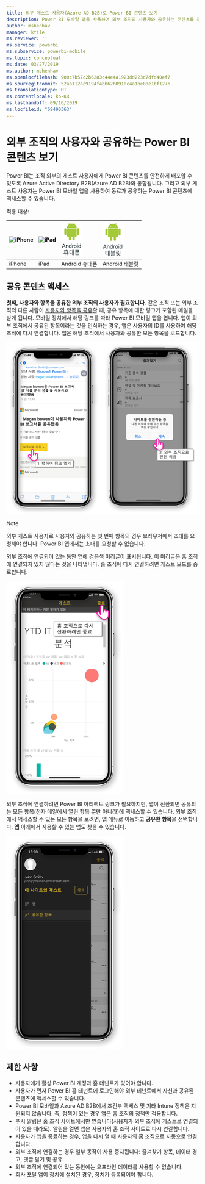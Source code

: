 ```yaml
---
title: 외부 게스트 사용자(Azure AD B2B)로 Power BI 콘텐츠 보기
description: Power BI 모바일 앱을 사용하여 외부 조직의 사용자와 공유하는 콘텐츠를 볼 수 있습니다.
author: mshenhav
manager: kfile
ms.reviewer: ''
ms.service: powerbi
ms.subservice: powerbi-mobile
ms.topic: conceptual
ms.date: 03/27/2019
ms.author: mshenhav
ms.openlocfilehash: 900c7b57c2b6283c44e4a1923dd223d7dfd40ef7
ms.sourcegitcommit: 52aa112ac9194f4bb62b0910c4a1be80e1bf1276
ms.translationtype: HT
ms.contentlocale: ko-KR
ms.lasthandoff: 09/16/2019
ms.locfileid: "69490363"
---
```

# <a name="view-power-bi-content-shared-with-you-from-an-external-organization"></a>외부 조직의 사용자와 공유하는 Power BI 콘텐츠 보기

Power BI는 조직 외부의 게스트 사용자에게 Power BI 콘텐츠를 안전하게 배포할 수 있도록 Azure Active Directory B2B(Azure AD B2B)와 통합됩니다. 그리고 외부 게스트 사용자는 Power BI 모바일 앱을 사용하여 동료가 공유하는 Power BI 콘텐츠에 액세스할 수 있습니다. 


적용 대상:

| ![iPhone](./media/mobile-app-ssrs-kpis-mobile-on-premises-reports/iphone-logo-50-px.png) | ![iPad](./media/mobile-app-ssrs-kpis-mobile-on-premises-reports/ipad-logo-50-px.png) | ![Android 휴대폰](./media/mobile-app-ssrs-kpis-mobile-on-premises-reports/android-phone-logo-50-px.png) | ![Android 태블릿](./media/mobile-app-ssrs-kpis-mobile-on-premises-reports/android-tablet-logo-50-px.png) |
|:--- |:--- |:--- |:--- |
| iPhone |iPad |Android 휴대폰 |Android 태블릿 |

## <a name="accessing-shared-content"></a>공유 콘텐츠 액세스

**첫째, 사용자와 항목을 공유한 외부 조직의 사용자가 필요합니다.** 같은 조직 또는 외부 조직의 다른 사람이 [사용자와 항목을 공유](../../service-share-dashboards.md)할 때, 공유 항목에 대한 링크가 포함된 메일을 받게 됩니다. 모바일 장치에서 해당 링크를 따라 Power BI 모바일 앱을 엽니다. 앱이 외부 조직에서 공유된 항목이라는 것을 인식하는 경우, 앱은 사용자의 ID를 사용하여 해당 조직에 다시 연결합니다. 앱은 해당 조직에서 사용자와 공유한 모든 항목을 로드합니다.

![Power BI 메일에서 공유 항목 열기 ](./media/mobile-apps-b2b/mobile-b2b-open-item-email.png)

> [!NOTE]
> 외부 게스트 사용자로 사용자와 공유하는 첫 번째 항목의 경우 브라우저에서 초대를 요청해야 합니다. Power BI 앱에서는 초대를 요청할 수 없습니다.

외부 조직에 연결되어 있는 동안 앱에 검은색 머리글이 표시됩니다. 이 머리글은 홈 조직에 연결되지 있지 않다는 것을 나타냅니다. 홈 조직에 다시 연결하려면 게스트 모드를 종료합니다.

![Power BI 게스트 사용자 헤더](./media/mobile-apps-b2b/mobile-b2b-exit-home.png)

외부 조직에 연결하려면 Power BI 아티팩트 링크가 필요하지만, 앱이 전환되면 공유되는 모든 항목(전자 메일에서 열린 항목 뿐만 아니라)에 액세스할 수 있습니다. 외부 조직에서 액세스할 수 있는 모든 항목을 보려면, 앱 메뉴로 이동하고 **공유한 항목**을 선택합니다. **앱** 아래에서 사용할 수 있는 앱도 찾을 수 있습니다.

![Power BI 게스트 외부 사용자로 액세스한 앱 메뉴](./media/mobile-apps-b2b/mobile-b2b-menu.png)

## <a name="limitations"></a>제한 사항

- 사용자에게 활성 Power BI 계정과 홈 테넌트가 있어야 합니다.
- 사용자가 먼저 Power BI 홈 테넌트에 로그인해야 외부 테넌트에서 자신과 공유된 콘텐츠에 액세스할 수 있습니다.
- Power BI 모바일과 Azure AD B2B에서 조건부 액세스 및 기타 Intune 정책은 지원되지 않습니다. 즉, 정책이 있는 경우 앱은 홈 조직의 정책만 적용합니다.
- 푸시 알림은 홈 조직 사이트에서만 받습니다(사용자가 외부 조직에 게스트로 연결되어 있을 때라도). 알림을 열면 앱은 사용자의 홈 조직 사이트로 다시 연결합니다.
- 사용자가 앱을 종료하는 경우, 앱을 다시 열 때 사용자의 홈 조직으로 자동으로 연결합니다.
- 외부 조직에 연결하는 경우 일부 동작이 사용 중지됩니다: 즐겨찾기 항목, 데이터 경고, 댓글 달기 및 공유.
- 외부 조직에 연결되어 있는 동안에는 오프라인 데이터를 사용할 수 없습니다.
- 회사 포털 앱이 장치에 설치된 경우, 장치가 등록되어야 합니다.
